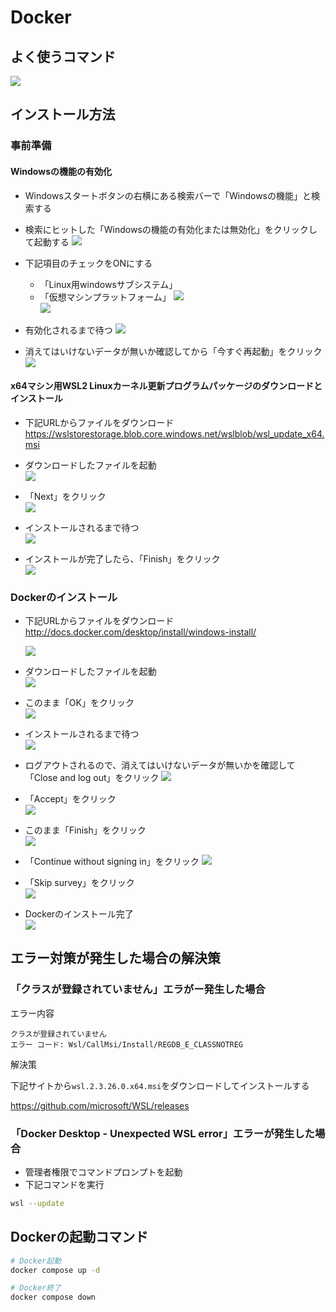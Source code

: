 # Docker

## よく使うコマンド

![](images/102.png)

## インストール方法

### 事前準備

#### Windowsの機能の有効化
- Windowsスタートボタンの右横にある検索バーで「Windowsの機能」と検索する
- 検索にヒットした「Windowsの機能の有効化または無効化」をクリックして起動する
![](images/001.jpg)

- 下記項目のチェックをONにする
  - 「Linux用windowsサブシステム」
  - 「仮想マシンプラットフォーム」
  ![](images/003.png)  
  ![](images/005.png)

- 有効化されるまで待つ
  ![](images/006.png)

- 消えてはいけないデータが無いか確認してから「今すぐ再起動」をクリック
   ![](images/007.png)

#### x64マシン用WSL2 Linuxカーネル更新プログラムパッケージのダウンロードとインストール
- 下記URLからファイルをダウンロード  
  https://wslstorestorage.blob.core.windows.net/wslblob/wsl_update_x64.msi

- ダウンロードしたファイルを起動  
  ![](images/008.png)

- 「Next」をクリック  
  ![](images/009.png)

- インストールされるまで待つ  
  ![](images/010.png)

- インストールが完了したら、「Finish」をクリック  
  ![](images/011.png)

### Dockerのインストール  
- 下記URLからファイルをダウンロード  
  http://docs.docker.com/desktop/install/windows-install/

  ![](images/012.png)

- ダウンロードしたファイルを起動  
  ![](images/013.png)

- このまま「OK」をクリック  
  ![](images/014.png)

- インストールされるまで待つ  
  ![](images/015.png)

- ログアウトされるので、消えてはいけないデータが無いかを確認して「Close and log out」をクリック
  ![](images/016.png)

- 「Accept」をクリック  
  ![](images/017.png)

- このまま「Finish」をクリック  
  ![](images/018.jpg)

- 「Continue without signing in」をクリック
  ![](images/019.png)

- 「Skip survey」をクリック  
  ![](images/020.png)

- Dockerのインストール完了  
  ![](images/021.png)

## エラー対策が発生した場合の解決策

### 「クラスが登録されていません」エラがー発生した場合

エラー内容

```
クラスが登録されていません
エラー コード: Wsl/CallMsi/Install/REGDB_E_CLASSNOTREG
```

解決策

下記サイトから`wsl.2.3.26.0.x64.msi`をダウンロードしてインストールする

https://github.com/microsoft/WSL/releases

### 「Docker Desktop - Unexpected WSL error」エラーが発生した場合
  - 管理者権限でコマンドプロンプトを起動
  - 下記コマンドを実行
  ```bash
  wsl --update
  ```
## Dockerの起動コマンド

 ```bash
# Docker起動
docker compose up -d

# Docker終了
docker compose down
```
